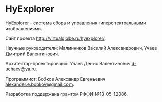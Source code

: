 HyExplorer
==========

HyExplorer - система сбора и управления гиперспектральными изображениями.

Сайт проекта <http://virtualglobe.ru/hyexplorer/>.

Научные руководители: Малинников Василий Александрович, Учаев Дмитрий Валентинович.

Архитектор-проектировщик: Учаев Денис Валентинович <d-uchaev@ya.ru>.

Программист: Бобков Александр Евгеньевич <alexander.e.bobkov@gmail.com>.

Разработка поддержана грантом РФФИ №13-05-12086.